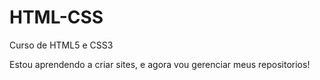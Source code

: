 # HTML-CSS
 Curso de HTML5 e CSS3 

Estou aprendendo a criar sites, e agora vou gerenciar meus repositorios!